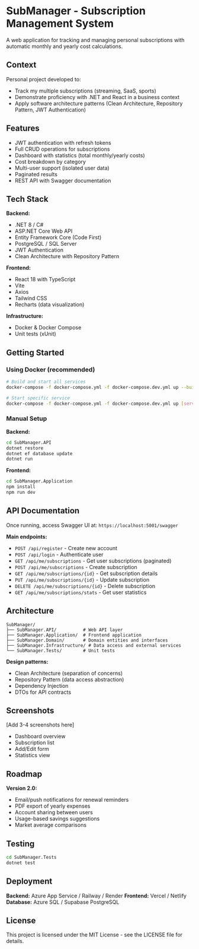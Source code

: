 # SubManager - Subscription Management System

A web application for tracking and managing personal subscriptions with automatic monthly and yearly cost calculations.

## Context

Personal project developed to:
- Track my multiple subscriptions (streaming, SaaS, sports)
- Demonstrate proficiency with .NET and React in a business context
- Apply software architecture patterns (Clean Architecture, Repository Pattern, JWT Authentication)

## Features

- JWT authentication with refresh tokens
- Full CRUD operations for subscriptions
- Dashboard with statistics (total monthly/yearly costs)
- Cost breakdown by category
- Multi-user support (isolated user data)
- Paginated results
- REST API with Swagger documentation

## Tech Stack

**Backend:**
- .NET 8 / C#
- ASP.NET Core Web API
- Entity Framework Core (Code First)
- PostgreSQL / SQL Server
- JWT Authentication
- Clean Architecture with Repository Pattern

**Frontend:**
- React 18 with TypeScript
- Vite
- Axios
- Tailwind CSS
- Recharts (data visualization)

**Infrastructure:**
- Docker & Docker Compose
- Unit tests (xUnit)

## Getting Started

### Using Docker (recommended)
```bash
# Build and start all services
docker-compose -f docker-compose.yml -f docker-compose.dev.yml up --build

# Start specific service
docker-compose -f docker-compose.yml -f docker-compose.dev.yml up [service_name]
```

### Manual Setup

**Backend:**
```bash
cd SubManager.API
dotnet restore
dotnet ef database update
dotnet run
```

**Frontend:**
```bash
cd SubManager.Application
npm install
npm run dev
```

## API Documentation

Once running, access Swagger UI at: `https://localhost:5001/swagger`

**Main endpoints:**
- `POST /api/register` - Create new account
- `POST /api/login` - Authenticate user
- `GET /api/me/subscriptions` - Get user subscriptions (paginated)
- `POST /api/me/subscriptions` - Create subscription
- `GET /api/me/subscriptions/{id}` - Get subscription details
- `PUT /api/me/subscriptions/{id}` - Update subscription
- `DELETE /api/me/subscriptions/{id}` - Delete subscription
- `GET /api/me/subscriptions/stats` - Get user statistics

## Architecture
```
SubManager/
├── SubManager.API/          # Web API layer
├── SubManager.Application/  # Frontend application
├── SubManager.Domain/       # Domain entities and interfaces
├── SubManager.Infrastructure/ # Data access and external services
└── SubManager.Tests/        # Unit tests
```

**Design patterns:**
- Clean Architecture (separation of concerns)
- Repository Pattern (data access abstraction)
- Dependency Injection
- DTOs for API contracts

## Screenshots

[Add 3-4 screenshots here]
- Dashboard overview
- Subscription list
- Add/Edit form
- Statistics view

## Roadmap

**Version 2.0:**
- Email/push notifications for renewal reminders
- PDF export of yearly expenses
- Account sharing between users
- Usage-based savings suggestions
- Market average comparisons

## Testing
```bash
cd SubManager.Tests
dotnet test
```

## Deployment

**Backend:** Azure App Service / Railway / Render
**Frontend:** Vercel / Netlify
**Database:** Azure SQL / Supabase PostgreSQL

## License

This project is licensed under the MIT License - see the LICENSE file for details.
